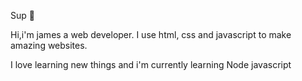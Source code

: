 ﻿Sup 👋


Hi,i'm james a web developer. I use html, css and javascript to make amazing websites.

I love learning new things and i'm currently learning Node javascript 
